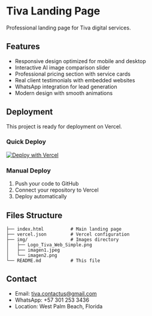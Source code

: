 # Tiva Landing Page

Professional landing page for Tiva digital services.

## Features

- Responsive design optimized for mobile and desktop
- Interactive AI image comparison slider
- Professional pricing section with service cards
- Real client testimonials with embedded websites
- WhatsApp integration for lead generation
- Modern design with smooth animations

## Deployment

This project is ready for deployment on Vercel.

### Quick Deploy

[![Deploy with Vercel](https://vercel.com/button)](https://vercel.com/new/clone?repository-url=https://github.com/your-username/tiva-landing)

### Manual Deploy

1. Push your code to GitHub
2. Connect your repository to Vercel
3. Deploy automatically

## Files Structure

```
├── index.html          # Main landing page
├── vercel.json         # Vercel configuration
├── img/                # Images directory
│   ├── Logo_Tiva_Web_Simple.png
│   ├── imagen1.jpeg
│   └── imagen2.png
└── README.md           # This file
```

## Contact

- Email: tiva.contactus@gmail.com
- WhatsApp: +57 301 253 3436
- Location: West Palm Beach, Florida